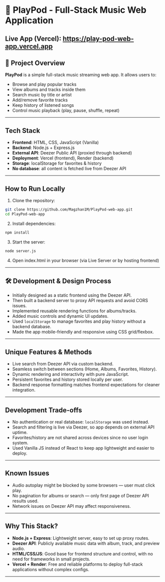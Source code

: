 # 🎵 PlayPod - Full-Stack Music Web Application

Live App (Vercel): https://play-pod-web-app.vercel.app
---

## 📌 Project Overview

**PlayPod** is a simple full-stack music streaming web app. It allows users to:
- Browse and play popular tracks
- View albums and tracks inside them
- Search music by title or artist
- Add/remove favorite tracks
- Keep history of listened songs
- Control music playback (play, pause, shuffle, repeat)

---

## Tech Stack

- **Frontend**: HTML, CSS, JavaScript (Vanilla)
- **Backend**: Node.js + Express.js
- **External API**: Deezer Public API (proxied through backend)
- **Deployment**: Vercel (frontend), Render (backend)
- **Storage**: localStorage for favorites & history
- **No database**: all content is fetched live from Deezer API

---

## How to Run Locally

1. Clone the repository:

```bash
git clone https://github.com/Magzhan1M/PlayPod-web-app.git
cd PlayPod-web-app
```
2.	Install dependencies:
```bash
npm install
```
3.	Start the server:
```bash
node server.js
```
4.	Open index.html in your browser (via Live Server or by hosting frontend)

---

## 🛠️ Development & Design Process

- Initially designed as a static frontend using the Deezer API.
- Then built a backend server to proxy API requests and avoid CORS issues.
- Implemented reusable rendering functions for albums/tracks.
- Added music controls and dynamic UI updates.
- Used `localStorage` to manage favorites and play history without a backend database.
- Made the app mobile-friendly and responsive using CSS grid/flexbox.

---

## Unique Features & Methods

- Live search from Deezer API via custom backend.
- Seamless switch between sections (Home, Albums, Favorites, History).
- Dynamic rendering and interactivity with pure JavaScript.
- Persistent favorites and history stored locally per user.
- Backend response formatting matches frontend expectations for cleaner integration.

---

## Development Trade-offs

- No authentication or real database: `localStorage` was used instead.
- Search and filtering is live via Deezer, so app depends on external API uptime.
- Favorites/history are not shared across devices since no user login system.
- Used Vanilla JS instead of React to keep app lightweight and easier to deploy.

---

## Known Issues

- Audio autoplay might be blocked by some browsers — user must click play.
- No pagination for albums or search — only first page of Deezer API results used.
- Network issues on Deezer API may affect responsiveness.

---

## Why This Stack?

- **Node.js + Express**: Lightweight server, easy to set up proxy routes.
- **Deezer API**: Publicly available music data with album, track, and preview audio.
- **HTML/CSS/JS**: Good base for frontend structure and control, with no need for frameworks in small projects.
- **Vercel + Render**: Free and reliable platforms to deploy full-stack applications without complex configs.

---
